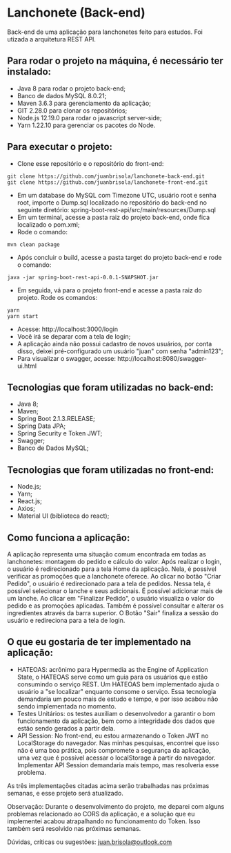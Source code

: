 # Lanchonete (Back-end)

Back-end de uma aplicação para lanchonetes feito para estudos. Foi utizada a arquitetura REST API.

## Para rodar o projeto na máquina, é necessário ter instalado:
- Java 8 para rodar o projeto back-end;
- Banco de dados MySQL 8.0.21;
- Maven 3.6.3 para gerenciamento da aplicação;
- GIT 2.28.0 para clonar os repositórios;
- Node.js 12.19.0 para rodar o javascript server-side;
- Yarn 1.22.10 para gerenciar os pacotes do Node.

## Para executar o projeto:
- Clone esse repositório e o repositório do front-end:
```
git clone https://github.com/juanbrisola/lanchonete-back-end.git
git clone https://github.com/juanbrisola/lanchonete-front-end.git
```
- Em um database do MySQL com Timezone UTC, usuário root e senha root, importe o Dump.sql localizado no repositório do back-end no seguinte diretório: spring-boot-rest-api/src/main/resources/Dump.sql
- Em um terminal, acesse a pasta raiz do projeto back-end, onde fica localizado o pom.xml;
- Rode o comando:
```
mvn clean package
```
- Após concluir o build, acesse a pasta target do projeto back-end e rode o comando:
```
java -jar spring-boot-rest-api-0.0.1-SNAPSHOT.jar
```
- Em seguida, vá para o projeto front-end e acesse a pasta raiz do projeto. Rode os comandos:
```
yarn
yarn start
```
- Acesse: http://localhost:3000/login
- Você irá se deparar com a tela de login;
- A aplicação ainda não possui cadastro de novos usuários, por conta disso, deixei pré-configurado um usuário "juan" com senha "admin123";
- Para visualizar o swagger, acesse: http://localhost:8080/swagger-ui.html

## Tecnologias que foram utilizadas no back-end:
- Java 8;
- Maven;
- Spring Boot 2.1.3.RELEASE;
- Spring Data JPA;
- Spring Security e Token JWT;
- Swagger;
- Banco de Dados MySQL;

## Tecnologias que foram utilizadas no front-end:
- Node.js;
- Yarn;
- React.js;
- Axios;
- Material UI (biblioteca do react);

## Como funciona a aplicação:
A aplicação representa uma situação comum encontrada em todas as lanchonetes: montagem do pedido e cálculo do valor. Após realizar o login, o usuário é redirecionado para a tela Home da aplicação. Nela, é possível verificar as promoções que a lanchonete oferece. Ao clicar no botão "Criar Pedido", o usuário é redirecionado para a tela de pedidos. Nessa tela, é possível selecionar o lanche e seus adicionais. É possível adicionar mais de um lanche. Ao clicar em "Finalizar Pedido", o usuário visualiza o valor do pedido e as promoções aplicadas. Também é possível consultar e alterar os ingredientes através da barra superior. O Botão "Sair" finaliza a sessão do usuário e redireciona para a tela de login.

## O que eu gostaria de ter implementado na aplicação:
- HATEOAS: acrônimo para Hypermedia as the Engine of Application State, o HATEOAS serve como um guia para os usuários que estão consumindo o serviço REST. Um HATEOAS bem implementado ajuda o usuário a "se localizar" enquanto consome o serviço. Essa tecnologia demandaria um pouco mais de estudo e tempo, e por isso acabou não sendo implementada no momento.
- Testes Unitários: os testes auxiliam o desenvolvedor a garantir o bom funcionamento da aplicação, bem como a integridade dos dados que estão sendo gerados a partir dela.
- API Session: No front-end, eu estou armazenando o Token JWT no LocalStorage do navegador. Nas minhas pesquisas, encontrei que isso não é uma boa prática, pois compromete a segurança da aplicação, uma vez que é possível acessar o localStorage à partir do navegador. Implementar API Session demandaria mais tempo, mas resolveria esse problema.

As três implementações citadas acima serão trabalhadas nas próximas semanas, e esse projeto será atualizado.

Observação: Durante o desenvolvimento do projeto, me deparei com alguns problemas relacionado ao CORS da aplicação, e a solução que eu implementei acabou atrapalhando no funcionamento do Token. Isso também será resolvido nas próximas semanas.

Dúvidas, críticas ou sugestões: juan.brisola@outlook.com
